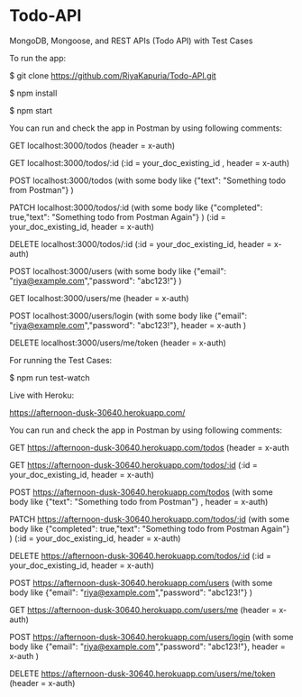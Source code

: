 # Todo-API
MongoDB, Mongoose, and REST APIs (Todo API) with Test Cases




To run the app:


$ git clone https://github.com/RiyaKapuria/Todo-API.git


$ npm install


$ npm start


You can run and check the app in Postman by using following comments:


GET localhost:3000/todos (header = x-auth)


GET localhost:3000/todos/:id   (:id = your_doc_existing_id , header = x-auth)


POST localhost:3000/todos  (with some body like {"text": "Something todo from Postman"} )


PATCH localhost:3000/todos/:id  (with some body like {"completed": true,"text": "Something todo from Postman Again"} )   (:id = your_doc_existing_id, header = x-auth)


DELETE localhost:3000/todos/:id   (:id = your_doc_existing_id, header = x-auth)


POST localhost:3000/users   (with some body like {"email": "riya@example.com","password": "abc123!"} )


GET localhost:3000/users/me    (header = x-auth)


POST localhost:3000/users/login   (with some body like {"email": "riya@example.com","password": "abc123!"}, header = x-auth )


DELETE localhost:3000/users/me/token    (header = x-auth)



For running the Test Cases:


$ npm run test-watch




Live with Heroku:


https://afternoon-dusk-30640.herokuapp.com/


You can run and check the app in Postman by using following comments:


GET https://afternoon-dusk-30640.herokuapp.com/todos    (header = x-auth


GET https://afternoon-dusk-30640.herokuapp.com/todos/:id   (:id = your_doc_existing_id, header = x-auth)


POST https://afternoon-dusk-30640.herokuapp.com/todos  (with some body like {"text": "Something todo from Postman"} , header = x-auth)


PATCH https://afternoon-dusk-30640.herokuapp.com/todos/:id  (with some body like {"completed": true,"text": "Something todo from Postman Again"} )   (:id = your_doc_existing_id, header = x-auth)


DELETE https://afternoon-dusk-30640.herokuapp.com/todos/:id   (:id = your_doc_existing_id, header = x-auth)


POST https://afternoon-dusk-30640.herokuapp.com/users   (with some body like {"email": "riya@example.com","password": "abc123!"} )


GET https://afternoon-dusk-30640.herokuapp.com/users/me    (header = x-auth)


POST https://afternoon-dusk-30640.herokuapp.com/users/login   (with some body like {"email": "riya@example.com","password": "abc123!"}, header = x-auth )


DELETE https://afternoon-dusk-30640.herokuapp.com/users/me/token    (header = x-auth)
